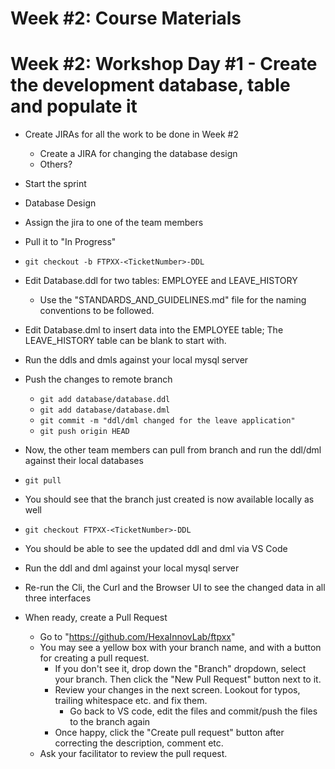 # Week #2: Course Materials


# Week #2: Workshop Day #1 - Create the development database, table and populate it
  * Create JIRAs for all the work to be done in Week #2 
    * Create a JIRA for changing the database design
    * Others?
  * Start the sprint
    
  * Database Design
  * Assign the jira to one of the team members  
  * Pull it to "In Progress"
  * `git checkout -b FTPXX-<TicketNumber>-DDL`
  * Edit Database.ddl for two tables: EMPLOYEE and LEAVE_HISTORY
    * Use the "STANDARDS_AND_GUIDELINES.md" file for the naming conventions to be followed.
  * Edit Database.dml to insert data into the EMPLOYEE table; The LEAVE_HISTORY table can be blank to start with.
  * Run the ddls and dmls against your local mysql server
  * Push the changes to remote branch
    * `git add database/database.ddl`
    * `git add database/database.dml`
    * `git commit -m "ddl/dml changed for the leave application"`
    * `git push origin HEAD`
  * Now, the other team members can pull from branch and run the ddl/dml against their local databases
  * `git pull`
  * You should see that the branch just created is now available locally as well
  * `git checkout FTPXX-<TicketNumber>-DDL`
  * You should be able to see the updated ddl and dml via VS Code
  * Run the ddl and dml against your local mysql server
  * Re-run the Cli, the Curl and the Browser UI to see the changed data in all three interfaces
  * When ready, create a Pull Request
    * Go to "https://github.com/HexaInnovLab/ftpxx"
    * You may see a yellow box with your branch name, and with a button for creating a pull request.
      * If you don't see it, drop down the "Branch" dropdown, select your branch. Then click the "New Pull Request" button next to it.
      * Review your changes in the next screen. Lookout for typos, trailing whitespace etc. and fix them.
         * Go back to VS code, edit the files and commit/push the files to the branch again
       * Once happy, click the "Create pull request" button after correcting the description, comment etc.
     * Ask your facilitator to review the pull request.
  
